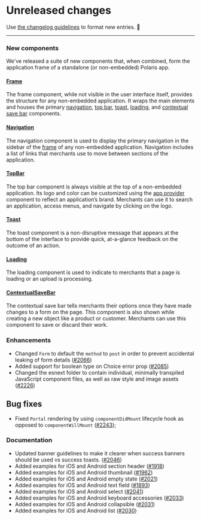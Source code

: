 # Unreleased changes

Use [the changelog guidelines](https://git.io/polaris-changelog-guidelines) to format new entries. 💜

---

### New components

We've released a suite of new components that, when combined, form the application frame of a standalone (or non-embedded) Polaris app.

#### [Frame](https://polaris.shopify.com/components/structure/frame)

The frame component, while not visible in the user interface itself, provides the structure for any non-embedded application. It wraps the main elements and houses the primary [navigation](https://polaris.shopify.com/components/navigation/navigation), [top bar](https://polaris.shopify.com/components/structure/topbar), [toast](https://polaris.shopify.com/components/structure/toast), [loading](https://polaris.shopify.com/components/structure/loading), and [contextual save bar](https://polaris.shopify.com/components/structure/contextual-save-bar) components.

#### [Navigation](https://polaris.shopify.com/components/navigation/navigation)

The navigation component is used to display the primary navigation in the sidebar of the [frame](https://polaris.shopify.com/components/structure/frame/components/structure/frame) of any non-embedded application. Navigation includes a list of links that merchants use to move between sections of the application.

#### [TopBar](https://polaris.shopify.com/components/structure/top-bar)

The top bar component is always visible at the top of a non-embedded application. Its logo and color can be customized using the [app provider](/components/structure/app-provider) component to reflect an application’s brand. Merchants can use it to search an application, access menus, and navigate by clicking on the logo.

#### [Toast](https://polaris.shopify.com/components/feedback-indicators/toast)

The toast component is a non-disruptive message that appears at the bottom of the interface to provide quick, at-a-glance feedback on the outcome of an action.

#### [Loading](https://polaris.shopify.com/components/feedback-indicators/loading)

The loading component is used to indicate to merchants that a page is loading or an upload is processing.

#### [ContextualSaveBar](https://polaris.shopify.com/components/forms/contextual-save-bar)

The contextual save bar tells merchants their options once they have made changes to a form on the page. This component is also shown while creating a new object like a product or customer. Merchants can use this component to save or discard their work.

### Enhancements

- Changed `Form` to default the `method` to `post` in order to prevent accidental leaking of form details ([#2066](https://github.com/Shopify/polaris-react/pull/2066))
- Added support for boolean type on Choice error prop ([#2085](https://github.com/shopify/polaris-react/pull/2085))
- Changed the esnext folder to contain individual, minimally transpiled JavaScript component files, as well as raw style and image assets ([#2226](https://github.com/Shopify/polaris-react/pull/2226))

## Bug fixes

- Fixed `Portal` rendering by using `componentDidMount` lifecycle hook as opposed to `componentWillMount` ([#2243](https://github.com/Shopify/polaris-react/pull/2243));

### Documentation

- Updated banner guidelines to make it clearer when success banners should be used vs success toasts. ([#2046](https://github.com/Shopify/polaris-react/pull/2046))
- Added examples for iOS and Android section header ([#1918](https://github.com/Shopify/polaris-react/pull/1918))
- Added examples for iOS and Android thumbnail ([#1962](https://github.com/Shopify/polaris-react/pull/1962))
- Added examples for iOS and Android empty state ([#2021](https://github.com/Shopify/polaris-react/pull/2021))
- Added examples for iOS and Android text field ([#1893](https://github.com/Shopify/polaris-react/pull/1893))
- Added examples for iOS and Android select ([#2041](https://github.com/Shopify/polaris-react/pull/2041))
- Added examples for iOS and Android keyboard accessories ([#2033](https://github.com/Shopify/polaris-react/pull/2033))
- Added examples for iOS and Android collapsible ([#2031](https://github.com/Shopify/polaris-react/pull/2031))
- Added examples for iOS and Android list ([#2030](https://github.com/Shopify/polaris-react/pull/2030))
